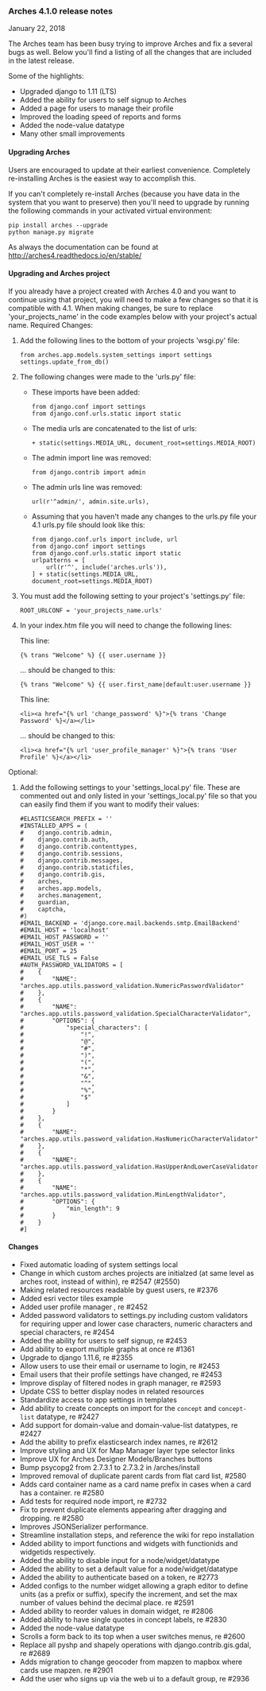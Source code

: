 ### Arches 4.1.0 release notes

January 22, 2018

The Arches team has been busy trying to improve Arches and fix a several bugs as well.
Below you'll find a listing of all the changes that are included in the latest release.

Some of the highlights:
- Upgraded django to 1.11 (LTS)
- Added the ability for users to self signup to Arches
- Added a page for users to manage their profile
- Improved the loading speed of reports and forms
- Added the node-value datatype
- Many other small improvements

#### Upgrading Arches
Users are encouraged to update at their earliest convenience.  Completely re-installing Arches is the easiest way to accomplish this.

If you can't completely re-install Arches (because you have data in the system that you want to preserve) then you'll need to upgrade by running the following commands in your activated virtual environment:

```
pip install arches --upgrade
python manage.py migrate
```

As always the documentation can be found at http://arches4.readthedocs.io/en/stable/

#### Upgrading and Arches project
If you already have a project created with Arches 4.0 and you want to continue using that project, you will need to make a few changes so that it is compatible with 4.1.
When making changes, be sure to replace 'your_projects_name' in the code examples below with your project's actual name.
Required Changes:
1. Add the following lines to the bottom of your projects 'wsgi.py' file:
    ```
    from arches.app.models.system_settings import settings
    settings.update_from_db()
    ```
2. The following changes were made to the 'urls.py' file:
    - These imports have been added:
        ```
        from django.conf import settings
        from django.conf.urls.static import static
        ```
    - The media urls are concatenated to the list of urls:

        ```+ static(settings.MEDIA_URL, document_root=settings.MEDIA_ROOT)```

    - The admin import line was removed:
        
        ```from django.contrib import admin```

    - The admin urls line was removed:

        ```url(r'^admin/', admin.site.urls),```

    - Assuming that you haven't made any changes to the urls.py file your 4.1 urls.py file should look like this:
        ```
        from django.conf.urls import include, url
        from django.conf import settings
        from django.conf.urls.static import static
        urlpatterns = [
            url(r'^', include('arches.urls')),
        ] + static(settings.MEDIA_URL, document_root=settings.MEDIA_ROOT)
        ```
3. You must add the following setting to your project's 'settings.py' file:

    ```ROOT_URLCONF = 'your_projects_name.urls'```

4. In your index.htm file you will need to change the following lines:
    
    This line:
    ```
    {% trans "Welcome" %} {{ user.username }}
    ```
    ... should be changed to this:
    ```
    {% trans "Welcome" %} {{ user.first_name|default:user.username }}
    ```

    This line:
    ```
    <li><a href="{% url 'change_password' %}">{% trans 'Change Password' %}</a></li>
    ```
    ... should be changed to this:
    ```
    <li><a href="{% url 'user_profile_manager' %}">{% trans 'User Profile' %}</a></li>
    ```
Optional:
1. Add the following settings to your 'settings_local.py' file. These are commented out and only listed in your 'settings_local.py' file so that you can easily find them if you want to modify their values:
    ```
    #ELASTICSEARCH_PREFIX = ''
    #INSTALLED_APPS = (
    #    django.contrib.admin,
    #    django.contrib.auth,
    #    django.contrib.contenttypes,
    #    django.contrib.sessions,
    #    django.contrib.messages,
    #    django.contrib.staticfiles,
    #    django.contrib.gis,
    #    arches,
    #    arches.app.models,
    #    arches.management,
    #    guardian,
    #    captcha,
    #)
    #EMAIL_BACKEND = 'django.core.mail.backends.smtp.EmailBackend'
    #EMAIL_HOST = 'localhost'
    #EMAIL_HOST_PASSWORD = ''
    #EMAIL_HOST_USER = ''
    #EMAIL_PORT = 25
    #EMAIL_USE_TLS = False
    #AUTH_PASSWORD_VALIDATORS = [
    #    {
    #        "NAME": "arches.app.utils.password_validation.NumericPasswordValidator"
    #    },
    #    {
    #        "NAME": "arches.app.utils.password_validation.SpecialCharacterValidator",
    #        "OPTIONS": {
    #            "special_characters": [
    #                "!",
    #                "@",
    #                "#",
    #                ")",
    #                "(",
    #                "*",
    #                "&",
    #                "^",
    #                "%",
    #                "$"
    #            ]
    #        }
    #    },
    #    {
    #        "NAME": "arches.app.utils.password_validation.HasNumericCharacterValidator"
    #    },
    #    {
    #        "NAME": "arches.app.utils.password_validation.HasUpperAndLowerCaseValidator"
    #    },
    #    {
    #        "NAME": "arches.app.utils.password_validation.MinLengthValidator",
    #        "OPTIONS": {
    #            "min_length": 9
    #        }
    #    }
    #]
    ```

#### Changes

- Fixed automatic loading of system settings local
- Change in which custom arches projects are initialzed (at same level as arches root, instead of within), re #2547 (#2550)
- Making related resources readable by guest users, re #2376 
- Added esri vector tiles example
- Added user profile manager , re #2452
- Added password validators to settings.py including custom validators for requiring upper and lower case characters, numeric characters and special characters, re #2454
- Added the ability for users to self signup, re #2453
- Add ability to export multiple graphs at once re #1361
- Upgrade to django 1.11.6, re #2355
- Allow users to use their email or username to login, re #2453
- Email users that their profile settings have changed, re #2453
- Improve display of filtered nodes in graph manager, re #2593
- Update CSS to better display nodes in related resources
- Standardize access to app settings in templates
- Add ability to create concepts on import for the `concept` and `concept-list` datatype, re #2427
- Add support for domain-value and domain-value-list datatypes, re #2427
- Add the ability to prefix elasticsearch index names, re #2612
- Improve styling and UX for Map Manager layer type selector links
- Improve UX for Arches Designer Models/Branches buttons
- Bump psycopg2 from 2.7.3.1 to 2.7.3.2 in /arches/install
- Improved removal of duplicate parent cards from flat card list, #2580
- Adds card container name as a card name prefix in cases when a card has a container. re #2580
- Add tests for required node import, re #2732
- Fix to prevent duplicate elements appearing after dragging and dropping. re #2580
- Improves JSONSerializer performance.
- Streamline installation steps, and reference the wiki for repo installation
- Added ability to import functions and widgets with functionids and widgetids respectively.
- Added the ability to disable input for a node/widget/datatype
- Added the ability to set a default value for a node/widget/datatype
- Added the ability to authenticate based on a token, re #2773
- Added configs to the number widget allowing a graph editor to define units (as a prefix or suffix), specify the increment, and set the max number of values behind the decimal place. re #2591
- Added ability to reorder values in domain widget, re #2806
- Added ability to have single quotes in concept labels, re #2830
- Added the node-value datatype
- Scrolls a form back to its top when a user switches menus, re #2600
- Replace all pyshp and shapely operations with django.contrib.gis.gdal, re #2689
- Adds migration to change geocoder from mapzen to mapbox where cards use mapzen. re #2901
- Add the user who signs up via the web ui to a default group, re #2936